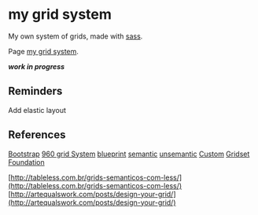 # my grid system

My own system of grids, made with [sass](http://sass-lang.com/).

Page [my grid system](http://tiagoporto.github.io/my-grid-system/).

*************work in progress*************

## Reminders

Add elastic layout

## References

[Bootstrap](http://getbootstrap.com/css/#grid)
[960 grid System](http://960.gs/)
[blueprint](http://www.blueprintcss.org/)
[semantic](http://semantic.gs/)
[unsemantic](http://unsemantic.com/)
[Custom](http://custom.gs/)
[Gridset](https://gridsetapp.com/)
[Foundation](http://foundation.zurb.com/grid.html)


[http://tableless.com.br/grids-semanticos-com-less/](http://tableless.com.br/grids-semanticos-com-less/)
[http://artequalswork.com/posts/design-your-grid/](http://artequalswork.com/posts/design-your-grid/)